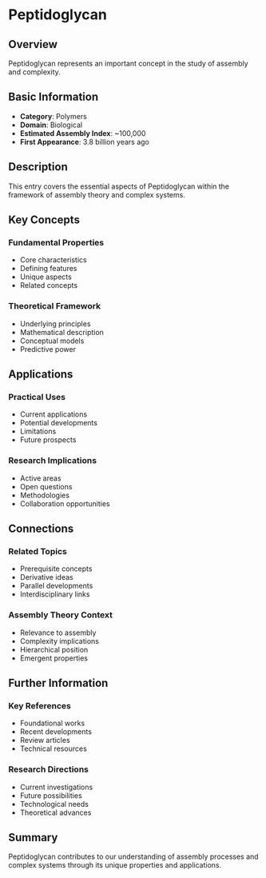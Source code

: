 # Peptidoglycan

## Overview

Peptidoglycan represents an important concept in the study of assembly and complexity.

## Basic Information

- **Category**: Polymers
- **Domain**: Biological
- **Estimated Assembly Index**: ~100,000
- **First Appearance**: 3.8 billion years ago

## Description

This entry covers the essential aspects of Peptidoglycan within the framework of assembly theory and complex systems.

## Key Concepts

### Fundamental Properties
- Core characteristics
- Defining features
- Unique aspects
- Related concepts

### Theoretical Framework
- Underlying principles
- Mathematical description
- Conceptual models
- Predictive power

## Applications

### Practical Uses
- Current applications
- Potential developments
- Limitations
- Future prospects

### Research Implications
- Active areas
- Open questions
- Methodologies
- Collaboration opportunities

## Connections

### Related Topics
- Prerequisite concepts
- Derivative ideas
- Parallel developments
- Interdisciplinary links

### Assembly Theory Context
- Relevance to assembly
- Complexity implications
- Hierarchical position
- Emergent properties

## Further Information

### Key References
- Foundational works
- Recent developments
- Review articles
- Technical resources

### Research Directions
- Current investigations
- Future possibilities
- Technological needs
- Theoretical advances

## Summary

Peptidoglycan contributes to our understanding of assembly processes and complex systems through its unique properties and applications.
